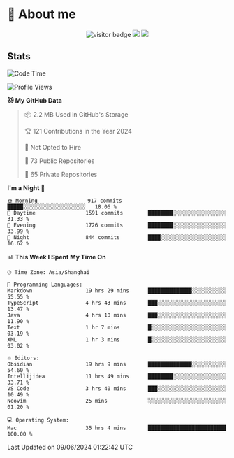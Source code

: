 <!-- ![](https://youpai.roccoshi.top/img/20200804214216.png) -->

# 🧐 About me
 
<p align="center">
<img src="https://visitor-badge.laobi.icu/badge?page_id=Lincest.Lincest&title=hits" alt="visitor badge"/>
<a href="mailto:imroccoshi@gmail.com"><img src="https://img.shields.io/badge/gmail-imroccoshi%40gmail.com-red"></a>
<a href="https://blog.roccoshi.top"><img src="https://img.shields.io/badge/blog-roccoshi-green"></a>
</p>

## Stats

<!--START_SECTION:waka-->
![Code Time](http://img.shields.io/badge/Code%20Time-1%2C257%20hrs%208%20mins-blue)

![Profile Views](http://img.shields.io/badge/Profile%20Views-0-blue)

**🐱 My GitHub Data** 

> 📦 2.2 MB Used in GitHub's Storage 
 > 
> 🏆 121 Contributions in the Year 2024
 > 
> 🚫 Not Opted to Hire
 > 
> 📜 73 Public Repositories 
 > 
> 🔑 65 Private Repositories 
 > 
**I'm a Night 🦉** 

```text
🌞 Morning                917 commits         █████░░░░░░░░░░░░░░░░░░░░   18.06 % 
🌆 Daytime                1591 commits        ████████░░░░░░░░░░░░░░░░░   31.33 % 
🌃 Evening                1726 commits        ████████░░░░░░░░░░░░░░░░░   33.99 % 
🌙 Night                  844 commits         ████░░░░░░░░░░░░░░░░░░░░░   16.62 % 
```


📊 **This Week I Spent My Time On** 

```text
🕑︎ Time Zone: Asia/Shanghai

💬 Programming Languages: 
Markdown                 19 hrs 29 mins      ██████████████░░░░░░░░░░░   55.55 % 
TypeScript               4 hrs 43 mins       ███░░░░░░░░░░░░░░░░░░░░░░   13.47 % 
Java                     4 hrs 10 mins       ███░░░░░░░░░░░░░░░░░░░░░░   11.90 % 
Text                     1 hr 7 mins         █░░░░░░░░░░░░░░░░░░░░░░░░   03.19 % 
XML                      1 hr 3 mins         █░░░░░░░░░░░░░░░░░░░░░░░░   03.02 % 

🔥 Editors: 
Obsidian                 19 hrs 9 mins       ██████████████░░░░░░░░░░░   54.60 % 
Intellijidea             11 hrs 49 mins      ████████░░░░░░░░░░░░░░░░░   33.71 % 
VS Code                  3 hrs 40 mins       ███░░░░░░░░░░░░░░░░░░░░░░   10.49 % 
Neovim                   25 mins             ░░░░░░░░░░░░░░░░░░░░░░░░░   01.20 % 

💻 Operating System: 
Mac                      35 hrs 4 mins       █████████████████████████   100.00 % 
```


 Last Updated on 09/06/2024 01:22:42 UTC
<!--END_SECTION:waka-->


